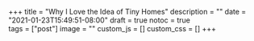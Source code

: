 +++
title = "Why I Love the Idea of Tiny Homes"
description = ""
date = "2021-01-23T15:49:51-08:00"
draft = true
notoc = true  
tags = ["post"]
image = ""
custom_js = []
custom_css = []
+++


<!--more-->